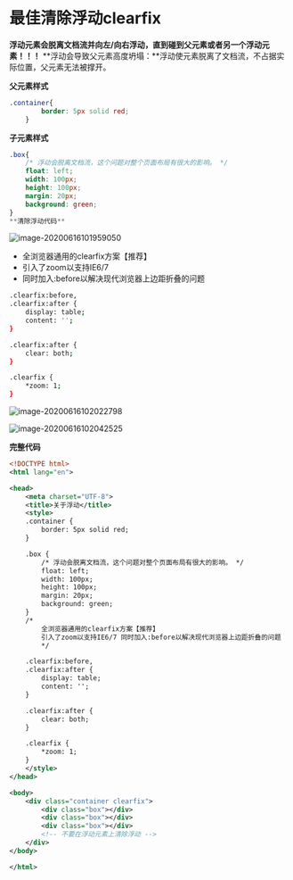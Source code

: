 # 最佳清除浮动clearfix

**浮动元素会脱离文档流并向左/向右浮动，直到碰到父元素或者另一个浮动元素！！！**
 **浮动会导致父元素高度坍塌：**浮动使元素脱离了文档流，不占据实际位置，父元素无法被撑开。

**父元素样式**

```css
.container{
        border: 5px solid red;
    }
```

**子元素样式**

```css
.box{
    /* 浮动会脱离文档流，这个问题对整个页面布局有很大的影响。 */
    float: left;
    width: 100px;
    height: 100px;
    margin: 20px;
    background: green;
}
**清除浮动代码**
```

![image-20200616101959050](https://typora-lancelot.oss-cn-beijing.aliyuncs.com/typora/20200616102002-961895.png) 

- 全浏览器通用的clearfix方案【推荐】
- 引入了zoom以支持IE6/7
- 同时加入:before以解决现代浏览器上边距折叠的问题

```bash
.clearfix:before,
.clearfix:after {
    display: table;
    content: '';
}

.clearfix:after {
    clear: both;
}

.clearfix {
    *zoom: 1;
}
```

![image-20200616102022798](https://typora-lancelot.oss-cn-beijing.aliyuncs.com/typora/20200616102025-189675.png)  

![image-20200616102042525](https://typora-lancelot.oss-cn-beijing.aliyuncs.com/typora/20200616102045-34449.png)  

**完整代码**

```xml
<!DOCTYPE html>
<html lang="en">

<head>
    <meta charset="UTF-8">
    <title>关于浮动</title>
    <style>
    .container {
        border: 5px solid red;
    }

    .box {
        /* 浮动会脱离文档流，这个问题对整个页面布局有很大的影响。 */
        float: left;
        width: 100px;
        height: 100px;
        margin: 20px;
        background: green;
    }
    /* 
        全浏览器通用的clearfix方案【推荐】 
        引入了zoom以支持IE6/7 同时加入:before以解决现代浏览器上边距折叠的问题 
        */

    .clearfix:before,
    .clearfix:after {
        display: table;
        content: '';
    }

    .clearfix:after {
        clear: both;
    }

    .clearfix {
        *zoom: 1;
    }
    </style>
</head>

<body>
    <div class="container clearfix">
        <div class="box"></div>
        <div class="box"></div>
        <div class="box"></div>
        <!-- 不要在浮动元素上清除浮动 -->
    </div>
</body>

</html>
```